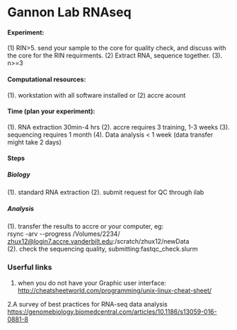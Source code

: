 # Gannon Lab RNAseq
#### Experiment: 
 (1) RIN>5. send your sample to the core for quality check, and discuss with the core for the RIN requirments. (2) Extract RNA, sequence together.  (3). n>=3
#### Computational resources:
 (1). workstation with all software installed or (2) accre acount 
#### Time (plan your experiment):
 (1). RNA extraction 30min-4 hrs
 (2). accre requires 3 training, 1-3 weeks
 (3). sequencing requires 1 month
 (4). Data analysis < 1 week (data transfer might take 2 days)
#### Steps
##### Biology
(1). standard RNA extraction
(2). submit request for QC through ilab
##### Analysis
(1). transfer the results to accre or your computer, eg: <br>
rsync -arv  --progress  /Volumes/2234/ &nbsp;&nbsp; zhux12@login7.accre.vanderbilt.edu:/scratch/zhux12/newData <br>
(2). check the sequencing quality, submitting:fastqc_check.slurm


### Userful links
1. when you do not have your Graphic user interface: &nbsp;&nbsp; http://cheatsheetworld.com/programming/unix-linux-cheat-sheet/ 

2.A survey of best practices for RNA-seq data analysis &nbsp;&nbsp; https://genomebiology.biomedcentral.com/articles/10.1186/s13059-016-0881-8 



